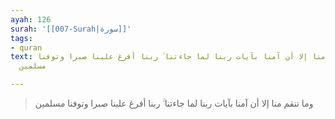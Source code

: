 ```yaml
---
ayah: 126
surah: '[[007-Surah|سورة]]'
tags:
- quran
text: وما تنقم منا إلا أن آمنا بآيات ربنا لما جاءتنا ۚ ربنا أفرغ علينا صبرا وتوفنا
  مسلمين

---
```

> وما تنقم منا إلا أن آمنا بآيات ربنا لما جاءتنا ۚ ربنا أفرغ علينا صبرا وتوفنا مسلمين

